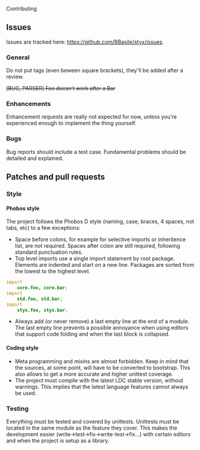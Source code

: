 Contributing

## Issues

Issues are tracked here: https://github.com/BBasile/styx/issues.

### General

Do not put tags (even beween square brackets), they'll be added after a review.

~~[BUG, PARSER] Foo doesn't work after a Bar~~

### Enhancements

Enhancement requests are really not expected for now, unless you're experienced enough to implement the thing yourself.

### Bugs

Bug reports should include a test case.
Fundamental problems should be detailed and explained.

## Patches and pull requests

### Style

#### Phobos style

The project follows the Phobos D style (naming, case, braces, 4 spaces, not tabs, etc) to a few exceptions:

- Space before colons, for example for selective imports or inheritence list, are not required. Spaces after colon are still required, following standard punctuation rules.
- Top level imports use a single import statement by root package. Elements are indented and start on a new line. Packages are sorted from the lowest to the highest level.

```d
import
    core.foo, core.bar;
import
    std.foo, std.bar;
import
    styx.foo, styx.bar;
```

- Always add (or never remove) a last empty line at the end of a module. The last empty line prevents a possible annoyance when using editors that support code folding and when the last block is collapsed.

#### Coding style

- Meta programming and mixins are almost forbidden. Keep in mind that the sources, at some point, will have to be converted to bootstrap. This also allows to get a more accurate and higher unittest coverage.
- The project must compile with the latest LDC stable version, without warnings. This implies that the latest language features cannot always be used.

### Testing

Everything must be tested and covered by unittests.
Unittests must be located in the same module as the feature they cover. This makes the development easier (write->test->fix->write-test->fix...) with certain editors and when the project is setup as a library.
